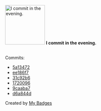 <img src="https://my-badges.github.io/my-badges/evening-commits.png" alt="I commit in the evening." title="I commit in the evening." width="128">
<strong>I commit in the evening.</strong>
<br><br>

Commits:

- <a href="https://github.com/0x3f1opusexpavotelos/cf-api/commit/5a134726e52c94abc53d05664e60a6b1b25905d9">5a13472</a>
- <a href="https://github.com/0x3f1opusexpavotelos/mini-react/commit/ee186f74342423e64d82cf643fcf71a8b59f973e">ee186f7</a>
- <a href="https://github.com/0x3f1opusexpavotelos/0x3f1opusexpavotelos/commit/31c92b6bf18287bdb69b9ac262dc9bd6f4dcd9d0">31c92b6</a>
- <a href="https://github.com/0x3f1opusexpavotelos/0x3f1opusexpavotelos/commit/1720096bfdc68719af0713e33393e59fa94b9a2f">1720096</a>
- <a href="https://github.com/0x3f1opusexpavotelos/0x3f1opusexpavotelos/commit/9caaba71620149c35442e472d93b308d46692373">9caaba7</a>
- <a href="https://github.com/0x3f1opusexpavotelos/0x3f1opusexpavotelos/commit/d6a844df6ced79cdf9e77ed54370f6935e9a2a9b">d6a844d</a>


Created by <a href="https://github.com/my-badges/my-badges">My Badges</a>